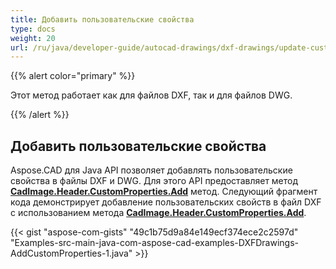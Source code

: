 ```yaml
---
title: Добавить пользовательские свойства
type: docs
weight: 20
url: /ru/java/developer-guide/autocad-drawings/dxf-drawings/update-custom-properties/
---
```


{{% alert color="primary" %}}

Этот метод работает как для файлов DXF, так и для файлов DWG.

{{% /alert %}}

## Добавить пользовательские свойства

Aspose.CAD для Java API позволяет добавлять пользовательские свойства в файлы DXF и DWG. Для этого API предоставляет метод [**CadImage.Header.CustomProperties.Add**](https://reference.aspose.com/cad/java/com.aspose.cad.fileformats.cad.cadobjects/CadHeader#getCustomProperties--) метод.
Следующий фрагмент кода демонстрирует добавление пользовательских свойств в файл DXF с использованием метода [**CadImage.Header.CustomProperties.Add**](https://reference.aspose.com/cad/java/com.aspose.cad.fileformats.cad.cadobjects/CadHeader#getCustomProperties--).

{{< gist "aspose-com-gists" "49c1b75d9a84e149ecf374ece2c2597d" "Examples-src-main-java-com-aspose-cad-examples-DXFDrawings-AddCustomProperties-1.java" >}}
